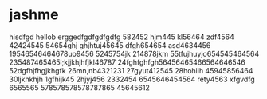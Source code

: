 # jashme
hisdfgd
hellob
erggedfgdfgdfgdfg
582452
hjm445
kl56464
zdf4564
42424545
54654ghj
ghjhtuj45645
dfgh654654
asd4634456
19546546464678uo9456
5245754jk
214878jkm
55tfujhuyjo654545464564
235487465465l;kjjkhjhfjkl46787
24fghfghfgh56456465466564646546
52dgfhjfhgjkhgfk
26mn,nb4321231
27gyut412545
28hohiih
45945856464
30ljkhkhjh
1gfhijk45
2hjyj456
2332454
6545646454564
rety4563
xfgvdfg
6565565
578578578578787865
45645612
